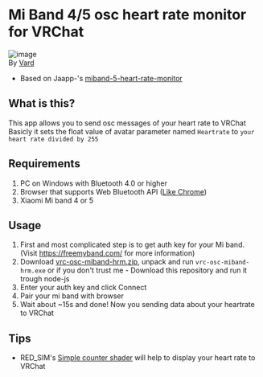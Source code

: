 # Mi Band 4/5 osc heart rate monitor for VRChat
![image](https://i.imgur.com/J6bFJ7u.png)  
By [Vard](https://twitter.com/VardFree)
- Based on Jaapp-'s [miband-5-heart-rate-monitor](https://github.com/Jaapp-/miband-5-heart-rate-monitor)

## What is this?
This app allows you to send osc messages of your heart rate to VRChat  
Basicly it sets the float value of avatar parameter named `Heartrate` to `your heart rate divided by 255`

## Requirements
1. PC on Windows with Bluetooth 4.0 or higher
2. Browser that supports Web Bluetooth API ([Like Chrome](https://google.com/chrome))
3. Xiaomi Mi band 4 or 5

## Usage
1. First and most complicated step is to get auth key for your Mi band. (Visit https://freemyband.com/ for more information)
2. Download [vrc-osc-miband-hrm.zip](https://github.com/vard88508/vrc-osc-miband-hrm/releases), unpack and run `vrc-osc-miband-hrm.exe` or if you don't trust me - Download this repository and run it trough node-js
3. Enter your auth key and click Connect
4. Pair your mi band with browser
5. Wait about ~15s and done! Now you sending data about your heartrate to VRChat

## Tips
- RED_SIM's [Simple counter shader](https://patreon.com/posts/62864361) will help to display your heart rate to VRChat

